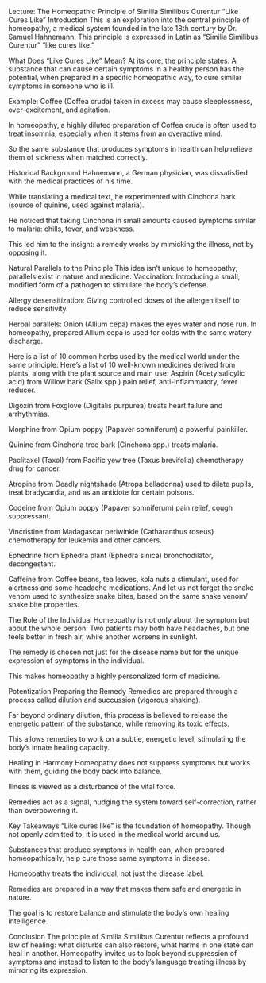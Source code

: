 Lecture: The Homeopathic Principle of Similia Similibus Curentur  “Like Cures Like”
Introduction
 This is an exploration into the central principle of homeopathy, a medical system founded in the late 18th century by Dr. Samuel Hahnemann. This principle is expressed in Latin as “Similia Similibus Curentur”  “like cures like.”

 What Does “Like Cures Like” Mean?
At its core, the principle states:
A substance that can cause certain symptoms in a healthy person has the potential, when prepared in a specific homeopathic way, to cure similar symptoms in someone who is ill.


Example:
Coffee (Coffea cruda) taken in excess may cause sleeplessness, over-excitement, and agitation.


In homeopathy, a highly diluted preparation of Coffea cruda is often used to treat insomnia, especially when it stems from an overactive mind.


So the same substance that produces symptoms in health can help relieve them of sickness  when matched correctly.

 Historical Background
Hahnemann, a German physician, was dissatisfied with the medical practices of his time.


While translating a medical text, he experimented with Cinchona bark (source of quinine, used against malaria).


He noticed that taking Cinchona in small amounts caused symptoms similar to malaria: chills, fever, and weakness.


This led him to the insight: a remedy works by mimicking the illness, not by opposing it.





 Natural Parallels to the Principle
This idea isn’t unique to homeopathy; parallels exist in nature and medicine:
Vaccination: Introducing a small, modified form of a pathogen to stimulate the body’s defense.


Allergy desensitization: Giving controlled doses of the allergen itself to reduce sensitivity.


Herbal parallels: Onion (Allium cepa) makes the eyes water and nose run. In homeopathy, prepared Allium cepa is used for colds with the same watery discharge.

 Here is a list of 10 common herbs used by the medical world under the same principle: Here’s a list of 10 well-known medicines derived from plants, along with the plant source and main use:
Aspirin (Acetylsalicylic acid)  from Willow bark (Salix spp.)  pain relief, anti-inflammatory, fever reducer.


Digoxin  from Foxglove (Digitalis purpurea)  treats heart failure and arrhythmias.


Morphine  from Opium poppy (Papaver somniferum) a  powerful painkiller.


Quinine  from Cinchona tree bark (Cinchona spp.)  treats malaria.


Paclitaxel (Taxol)  from Pacific yew tree (Taxus brevifolia)  chemotherapy drug for cancer.


Atropine  from Deadly nightshade (Atropa belladonna)  used to dilate pupils, treat bradycardia, and as an antidote for certain poisons.


Codeine  from Opium poppy (Papaver somniferum)  pain relief, cough suppressant.


Vincristine from Madagascar periwinkle (Catharanthus roseus) chemotherapy for leukemia and other cancers.


Ephedrine from Ephedra plant (Ephedra sinica)  bronchodilator, decongestant.


Caffeine  from Coffee beans, tea leaves, kola nuts a stimulant, used for alertness and some headache medications.
And let us not forget the snake venom used to synthesize snake bites, based on the same snake venom/ snake bite properties.




The Role of the Individual
Homeopathy is not only about the symptom but about the whole person:
Two patients may both have headaches, but one feels better in fresh air, while another worsens in sunlight.


The remedy is chosen not just for the disease name but for the unique expression of symptoms in the individual.


This makes homeopathy a highly personalized form of medicine.

Potentization Preparing the Remedy
Remedies are prepared through a process called dilution and succussion (vigorous shaking).


Far beyond ordinary dilution, this process is believed to release the energetic pattern of the substance, while removing its toxic effects.


This allows remedies to work on a subtle, energetic level, stimulating the body’s innate healing capacity.





Healing in Harmony
Homeopathy does not suppress symptoms but works with them, guiding the body back into balance.


Illness is viewed as a disturbance of the vital force.


Remedies act as a signal, nudging the system toward self-correction, rather than overpowering it.



Key Takeaways
“Like cures like” is the foundation of homeopathy. Though not openly admitted to, it is used in the medical world around us.


Substances that produce symptoms in health can, when prepared homeopathically, help cure those same symptoms in disease.


Homeopathy treats the individual, not just the disease label.


Remedies are prepared in a way that makes them safe and energetic in nature.


The goal is to restore balance and stimulate the body’s own healing intelligence.



Conclusion
The principle of Similia Similibus Curentur reflects a profound law of healing: what disturbs can also restore, what harms in one state can heal in another. Homeopathy invites us to look beyond suppression of symptoms and instead to listen to the body’s language  treating illness by mirroring its expression.




